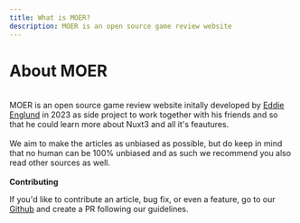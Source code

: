 ```yaml
---
title: What is MOER?
description: MOER is an open source game review website
---
```

# About MOER

\
MOER is an open source game review website initally developed by [Eddie Englund](https://github.com/eddie-englund) in 2023 as side project to work together with his friends and so that he could learn more about Nuxt3 and all it's feautures.
\
\
We aim to make the articles as unbiased as possible, but do keep in mind that no human can be 100% unbiased and as such we recommend you also read other sources as well.
\
\
**Contributing**

If you'd like to contribute an article, bug fix, or even a feature, go to our [Github](https://github.com/eddie-englund/moer) and create a PR following our guidelines.